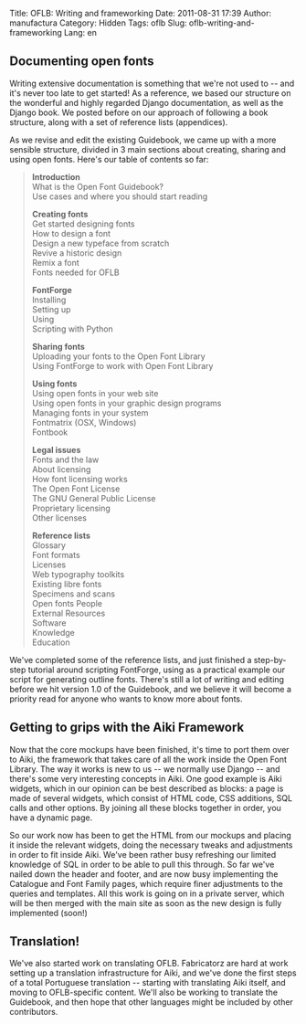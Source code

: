 Title: OFLB: Writing and frameworking
Date: 2011-08-31 17:39
Author: manufactura
Category: Hidden
Tags: oflb
Slug: oflb-writing-and-frameworking
Lang: en

Documenting open fonts
----------------------

Writing extensive documentation is something that we're not used to --
and it's never too late to get started! As a reference, we based our
structure on the wonderful and highly regarded Django documentation, as
well as the Django book. We posted before on our approach of following a
book structure, along with a set of reference lists (appendices).

As we revise and edit the existing Guidebook, we came up with a more
sensible structure, divided in 3 main sections about creating, sharing
and using open fonts. Here's our table of contents so far:

> **Introduction**  
>  What is the Open Font Guidebook?  
>  Use cases and where you should start reading
>
> **Creating fonts**  
>  Get started designing fonts  
>  How to design a font  
>  Design a new typeface from scratch  
>  Revive a historic design  
>  Remix a font  
>  Fonts needed for OFLB
>
> **FontForge**  
>  Installing  
>  Setting up  
>  Using  
>  Scripting with Python
>
> **Sharing fonts**  
>  Uploading your fonts to the Open Font Library  
>  Using FontForge to work with Open Font Library
>
> **Using fonts**  
>  Using open fonts in your web site  
>  Using open fonts in your graphic design programs  
>  Managing fonts in your system  
>  Fontmatrix (OSX, Windows)  
>  Fontbook
>
> **Legal issues**  
>  Fonts and the law  
>  About licensing  
>  How font licensing works  
>  The Open Font License  
>  The GNU General Public License  
>  Proprietary licensing  
>  Other licenses
>
> **Reference lists**  
>  Glossary  
>  Font formats  
>  Licenses  
>  Web typography toolkits  
>  Existing libre fonts  
>  Specimens and scans  
>  Open fonts People  
>  External Resources  
>  Software  
>  Knowledge  
>  Education

We've completed some of the reference lists, and just finished a
step-by-step tutorial around scripting FontForge, using as a practical
example our script for generating outline fonts. There's still a lot of
writing and editing before we hit version 1.0 of the Guidebook, and we
believe it will become a priority read for anyone who wants to know more
about fonts.

Getting to grips with the Aiki Framework
----------------------------------------

Now that the core mockups have been finished, it's time to port them
over to Aiki, the framework that takes care of all the work inside the
Open Font Library. The way it works is new to us -- we normally use
Django -- and there's some very interesting concepts in Aiki. One good
example is Aiki widgets, which in our opinion can be best described as
blocks: a page is made of several widgets, which consist of HTML code,
CSS additions, SQL calls and other options. By joining all these blocks
together in order, you have a dynamic page.

So our work now has been to get the HTML from our mockups and placing it
inside the relevant widgets, doing the necessary tweaks and adjustments
in order to fit inside Aiki. We've been rather busy refreshing our
limited knowledge of SQL in order to be able to pull this through. So
far we've nailed down the header and footer, and are now busy
implementing the Catalogue and Font Family pages, which require finer
adjustments to the queries and templates. All this work is going on in a
private server, which will be then merged with the main site as soon as
the new design is fully implemented (soon!)

Translation!
------------

We've also started work on translating OFLB. Fabricatorz are hard at
work setting up a translation infrastructure for Aiki, and we've done
the first steps of a total Portuguese translation -- starting with
translating Aiki itself, and moving to OFLB-specific content. We'll also
be working to translate the Guidebook, and then hope that other
languages might be included by other contributors.  

